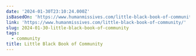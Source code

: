 ```yaml
---
date: '2024-01-30T23:10:24.000Z'
isBasedOn: 'https://www.humanmissives.com/little-black-book-of-community/'
link: 'https://www.humanmissives.com/little-black-book-of-community/'
slug: 2024-01-30-little-black-book-of-community
tags:
  - community
title: Little Black Book of Community
---
```


